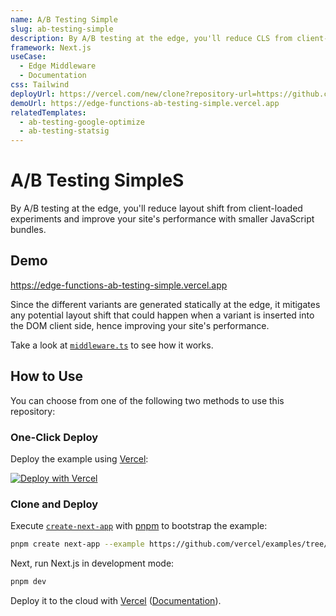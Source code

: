 ```yaml
---
name: A/B Testing Simple
slug: ab-testing-simple
description: By A/B testing at the edge, you'll reduce CLS from client-loaded experiments and improve your site's performance with smaller JS bundles.
framework: Next.js
useCase:
  - Edge Middleware
  - Documentation
css: Tailwind
deployUrl: https://vercel.com/new/clone?repository-url=https://github.com/vercel/examples/tree/main/edge-middleware/ab-testing-simple&project-name=ab-testing-simple&repository-name=ab-testing-simple
demoUrl: https://edge-functions-ab-testing-simple.vercel.app
relatedTemplates:
  - ab-testing-google-optimize
  - ab-testing-statsig
---
```


# A/B Testing SimpleS

By A/B testing at the edge, you'll reduce layout shift from client-loaded experiments and improve your site's performance with smaller JavaScript bundles.

## Demo

https://edge-functions-ab-testing-simple.vercel.app

Since the different variants are generated statically at the edge, it mitigates any potential layout shift that could happen when a variant is inserted into the DOM client side, hence improving your site's performance.

Take a look at [`middleware.ts`](middleware.ts) to see how it works.

## How to Use

You can choose from one of the following two methods to use this repository:

### One-Click Deploy

Deploy the example using [Vercel](https://vercel.com?utm_source=github&utm_medium=readme&utm_campaign=vercel-examples):

[![Deploy with Vercel](https://vercel.com/button)](https://vercel.com/new/clone?repository-url=https://github.com/vercel/examples/tree/main/edge-middleware/ab-testing-simple&project-name=ab-testing-simple&repository-name=ab-testing-simple)

### Clone and Deploy

Execute [`create-next-app`](https://github.com/vercel/next.js/tree/canary/packages/create-next-app) with [pnpm](https://pnpm.io/installation) to bootstrap the example:

```bash
pnpm create next-app --example https://github.com/vercel/examples/tree/main/edge-middleware/ab-testing-simple ab-testing-simple
```

Next, run Next.js in development mode:

```bash
pnpm dev
```

Deploy it to the cloud with [Vercel](https://vercel.com/new?utm_source=github&utm_medium=readme&utm_campaign=edge-middleware-eap) ([Documentation](https://nextjs.org/docs/deployment)).
